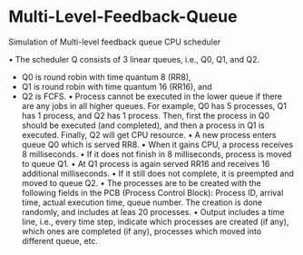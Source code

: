 # Multi-Level-Feedback-Queue
Simulation of Multi-level feedback queue CPU scheduler

• The scheduler Q consists of 3 linear queues, i.e., Q0, Q1, and Q2. 
  - Q0 is round robin with time quantum 8 (RR8),
  - Q1 is round robin with time quantum 16 (RR16), and
  - Q2 is FCFS.
• Process cannot be executed in the lower queue if there are any jobs in all higher queues. For example, Q0 has 5 processes, Q1 has 1 process, and Q2 has 1 process. Then, first the process in Q0 should be executed (and completed), and then a process in Q1 is executed. Finally, Q2 will get CPU resource.
• A new process enters queue Q0 which is served RR8.
• When it gains CPU, a process receives 8 milliseconds.
• If it does not finish in 8 milliseconds, process is moved to queue Q1.
• At Q1 process is again served RR16 and receives 16 additional milliseconds.
• If it still does not complete, it is preempted and moved to queue Q2.
• The processes are to be created with the following fields in the PCB (Process Control Block): Process ID, arrival time, actual execution time, queue number. The creation is done randomly, and includes at leas 20 processes.
• Output includes a time line, i.e., every time step, indicate which processes are created (if any), which ones are completed (if any), processes which moved into different queue, etc. 
